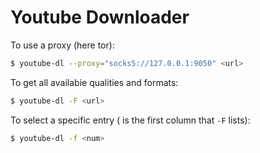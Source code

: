 # Youtube Downloader

To use a proxy (here tor):
```bash
$ youtube-dl --proxy="socks5://127.0.0.1:9050" <url>
```

To get all availabie qualities and formats:
```bash
$ youtube-dl -F <url>
```

To select a specific entry (<num> is the first column that `-F` lists):
```bash
$ youtube-dl -f <num>
```
